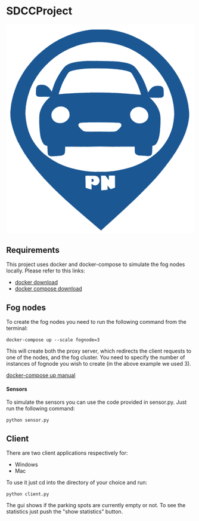 # SDCCProject
![parking now logo](https://github.com/Alefanfi/SDCCProject/blob/master/ClientWindows/gui/logo.png?raw=true)

## Requirements
This project uses docker and docker-compose to simulate the fog nodes locally.
Please refer to this links:
* [docker download](https://www.docker.com/products/docker-desktop)
* [docker compose download](https://docs.docker.com/compose/install/)

## Fog nodes
To create the fog nodes you need to run the following command from the terminal:
    
    docker-compose up --scale fognode=3

This will create both the proxy server, which redirects the client requests to one of the nodes, and the fog cluster.
You need to specify the number of instances of fognode you wish to create (in the above example we
used 3). 

[docker-compose up manual](https://docs.docker.com/compose/reference/up/)

#### Sensors
To simulate the sensors you can use the code provided in sensor.py. Just run the following command:

    python sensor.py
    
## Client
There are two client applications respectively for:
* Windows
* Mac

To use it just cd into the directory of your choice and run:
    
    python client.py

The gui shows if the parking spots are currently empty or not. To see the statistics just push the "show statistics" button.